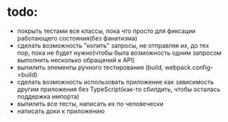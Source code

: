 # todo:
- покрыть тестами все классы, пока что просто для фиксации работающего состояния(без фанатизма)
- сделать возможность "копить" запросы, не отправляя их, до тех пор, пока не будет нужно(чтобы была возможность одним запросом выполнить несколько обращений к API)
- выпилить элементы ручного тестирования (build, webpack.config->build)
- сделать возможность использовать приложение как зависимость другим приложения без TypeScript(как-то сбилдить, чтобы осталась поддержка импорта)
- выпилить все тесты, написать их по человечески
- написать доки к приложению
